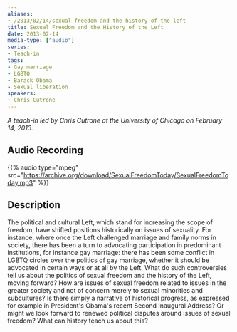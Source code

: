```yaml
---
aliases:
- /2013/02/14/sexual-freedom-and-the-history-of-the-left
title: Sexual Freedom and the History of the Left
date: 2013-02-14
media-type: ["audio"]
series:
- Teach-in
tags:
- Gay marriage
- LGBTQ
- Barack Obama
- Sexual liberation
speakers:
- Chris Cutrone
---
```


_A teach-in led by Chris Cutrone at the University of Chicago on February 14, 2013._

## Audio Recording

{{% audio type="mpeg" src="https://archive.org/download/SexualFreedomToday/SexualFreedomToday.mp3" %}}

## Description

The political and cultural Left, which stand for increasing the scope of freedom, have shifted positions historically on issues of sexuality. For instance, where once the Left challenged marriage and family norms in society, there has been a turn to advocating participation in predominant institutions, for instance gay marriage: there has been some conflict in LGBTQ circles over the politics of gay marriage, whether it should be advocated in certain ways or at all by the Left. What do such controversies tell us about the politics of sexual freedom and the history of the Left, moving forward? How are issues of sexual freedom related to issues in the greater society and not of concern merely to sexual minorities and subcultures? Is there simply a narrative of historical progress, as expressed for example in President's Obama's recent Second Inaugural Address? Or might we look forward to renewed political disputes around issues of sexual freedom? What can history teach us about this?
